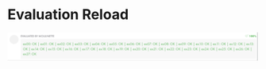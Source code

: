 # Evaluation Reload
![0-27 Ok](https://github.com/Drareg04/42/blob/main/src/Evaluations/ReloadEval.png?raw=true)
